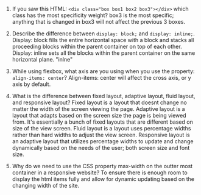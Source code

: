 1. If you saw this HTML: ```<div class="box box1 box2 box3"></div>``` which class has the most specificity weight?
    box3 is the most specific; anything that is changed in box3 will not affect the previous 3 boxes.

2. Describe the difference between ```display: block;``` and ```display: inline;```.
    Display: block fills the entire horizontal space with a block and stacks all proceeding blocks within the parent container on top of each other.
    Display: inline sets all the blocks within the parent container on the same horizontal plane. "inlne"

3. While using flexbox, what axis are you using when you use the property: ```align-items: center```?
    Align-items: center will affect the cross axis, or y axis by default.

4. What is the difference between fixed layout, adaptive layout, fluid layout, and responsive layout?
    Fixed layout is a layout that doesnt change no matter the width of the screen viewing the page.
    Adaptive layout is a layout that adapts based on the screen size the page is being viewed from. It's essentially a bunch of fixed layouts that are different based on size of the view screen.
    Fluid layout is a layout uses percentage widths rather than hard widths to adjust the view screen.
    Responsive layout is an adaptive layout that utilizes percentage widths to update and change dynamically based on the needs of the user; both screen size and font size.

5. Why do we need to use the CSS property max-width on the outter most container in a responsive website?
    To ensure there is enough room to display the html items fully and allow for dynamic updating based on the changing width of the site.